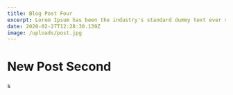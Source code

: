 ```yaml
---
title: Blog Post Four
excerpt: Lorem Ipsum has been the industry's standard dummy text ever since the 1500s, when an unknown printer took a galley of type and scrambled
date: 2020-02-27T12:28:30.139Z
image: /uploads/post.jpg
---
```

# New Post Second
s